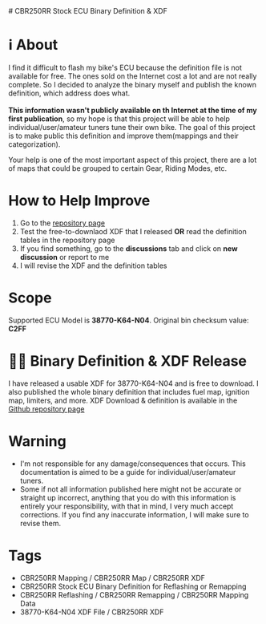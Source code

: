 <head>
 <meta name="google-site-verification" content="p1E5Y7Ps3AeCKLcOE1gWXtRCXl8gkaZZSVr57DNwWoQ" />
 <link rel="icon" href="https://imgur.com/HQKNdcF" type="image/icon type">
</head>
# CBR250RR Stock ECU Binary Definition & XDF

# ℹ️ About
I find it difficult to flash my bike's ECU because the definition file is not available for free. The ones sold on the Internet cost a lot and are not really complete. So I decided to analyze the binary myself and publish the known definition, which address does what.  
<br>**This information wasn't publicly available on th Internet at the time of my first publication**, so my hope is that this project will be able to help individual/user/amateur tuners tune their own bike.
The goal of this project is to make public this definition and improve them(mappings and their categorization).

Your help is one of the most important aspect of this project, there are a lot of maps that could be grouped to certain Gear, Riding Modes, etc.

# How to Help Improve
1. Go to the [repository page](https://github.com/kelvinvalencio/cbr250rr-ecu-binary-definition)
2. Test the free-to-downlaod XDF that I released **OR** read the definition tables in the repository page
3. If you find something, go to the **discussions** tab and click on **new discussion** or report to me
4. I will revise the XDF and the definition tables

# Scope
Supported ECU Model is **38770-K64-N04**. Original bin checksum value: **C2FF** 

# 📄📑 Binary Definition & XDF Release
I have released a usable XDF for 38770-K64-N04 and is free to download. I also published the whole binary definition that includes fuel map, ignition map, limiters, and more.
XDF Download & definition is available in the [Github repository page](https://github.com/kelvinvalencio/cbr250rr-ecu-binary-definition)

# Warning
- I'm not responsible for any damage/consequences that occurs. This documentation is aimed to be a guide for individual/user/amateur tuners.
- Some if not all information published here might not be accurate or straight up incorrect, anything that you do with this information is entirely your responsibility, with that in mind, I very much accept corrections. If you find any inaccurate information, I will make sure to revise them.

# Tags
- CBR250RR Mapping / CBR250RR Map / CBR250RR XDF
- CBR250RR Stock ECU Binary Definition for Reflashing or Remapping
- CBR250RR Reflashing / CBR250RR Remapping / CBR250RR Mapping Data
- 38770-K64-N04 XDF File / CBR250RR XDF
